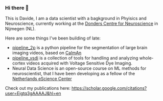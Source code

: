 ### Hi there 👋

This is Davide, I am a data scientist with a bagkground in Phyisics and Neuroscience, currently working at the [Donders Centre for Neuroscience](https://www.ru.nl/science/dcn/) in Nijmegen (NL). 

Here are some things I've been building of late:

- [pipeline_2p](https://github.com/NeuroNetMem/pipeline_2p) is a python pipeline for the segmentation of large brain imaging videos, based on [CaImAn](https://github.com/flatironinstitute/CaImAn)
- [pipeline_vsdi](https://github.com/NeuroNetMem/pipeline_2p) is a collection of tools for handling and analyzing whole-cortex videos acquired with Voltage Sensitive Dye Imaging.
- Neural Data Science is an open-source course on ML methods for neuroscientist, that I have been developing as a fellow of the [Netherlands eScience Center](https://www.esciencecenter.nl/)


Check out my publications here: https://scholar.google.com/citations?user=Ejgtq3gAAAAJ&hl=en
